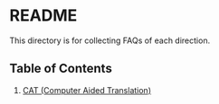 # README

This directory is for collecting FAQs of each direction.

## Table of Contents

1. [CAT (Computer Aided Translation)](CAT.md)